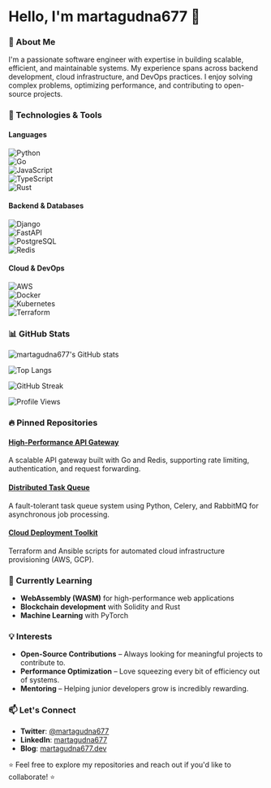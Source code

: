 # Hello, I'm martagudna677 👋  

### 🚀 About Me  
I'm a passionate software engineer with expertise in building scalable, efficient, and maintainable systems. My experience spans across backend development, cloud infrastructure, and DevOps practices. I enjoy solving complex problems, optimizing performance, and contributing to open-source projects.  

### 🔧 Technologies & Tools  

#### Languages  
![Python](https://img.shields.io/badge/-Python-3776AB?style=flat&logo=python&logoColor=white)  
![Go](https://img.shields.io/badge/-Go-00ADD8?style=flat&logo=go&logoColor=white)  
![JavaScript](https://img.shields.io/badge/-JavaScript-F7DF1E?style=flat&logo=javascript&logoColor=black)  
![TypeScript](https://img.shields.io/badge/-TypeScript-3178C6?style=flat&logo=typescript&logoColor=white)  
![Rust](https://img.shields.io/badge/-Rust-000000?style=flat&logo=rust&logoColor=white)  

#### Backend & Databases  
![Django](https://img.shields.io/badge/-Django-092E20?style=flat&logo=django&logoColor=white)  
![FastAPI](https://img.shields.io/badge/-FastAPI-009688?style=flat&logo=fastapi&logoColor=white)  
![PostgreSQL](https://img.shields.io/badge/-PostgreSQL-4169E1?style=flat&logo=postgresql&logoColor=white)  
![Redis](https://img.shields.io/badge/-Redis-DC382D?style=flat&logo=redis&logoColor=white)  

#### Cloud & DevOps  
![AWS](https://img.shields.io/badge/-AWS-232F3E?style=flat&logo=amazon-aws&logoColor=white)  
![Docker](https://img.shields.io/badge/-Docker-2496ED?style=flat&logo=docker&logoColor=white)  
![Kubernetes](https://img.shields.io/badge/-Kubernetes-326CE5?style=flat&logo=kubernetes&logoColor=white)  
![Terraform](https://img.shields.io/badge/-Terraform-7B42BC?style=flat&logo=terraform&logoColor=white)  

### 📊 GitHub Stats  

![martagudna677's GitHub stats](https://github-readme-stats.vercel.app/api?username=martagudna677&show_icons=true&theme=radical)  

![Top Langs](https://github-readme-stats.vercel.app/api/top-langs/?username=martagudna677&layout=compact&theme=radical)  

![GitHub Streak](https://github-readme-streak-stats.herokuapp.com/?user=martagudna677&theme=radical)  

![Profile Views](https://komarev.com/ghpvc/?username=martagudna677&color=blueviolet)  

### 🔥 Pinned Repositories  

#### [High-Performance API Gateway](https://github.com/martagudna677/api-gateway)  
A scalable API gateway built with Go and Redis, supporting rate limiting, authentication, and request forwarding.  

#### [Distributed Task Queue](https://github.com/martagudna677/task-queue)  
A fault-tolerant task queue system using Python, Celery, and RabbitMQ for asynchronous job processing.  

#### [Cloud Deployment Toolkit](https://github.com/martagudna677/cloud-toolkit)  
Terraform and Ansible scripts for automated cloud infrastructure provisioning (AWS, GCP).  

### 🌱 Currently Learning  
- **WebAssembly (WASM)** for high-performance web applications  
- **Blockchain development** with Solidity and Rust  
- **Machine Learning** with PyTorch  

### 💡 Interests  
- **Open-Source Contributions** – Always looking for meaningful projects to contribute to.  
- **Performance Optimization** – Love squeezing every bit of efficiency out of systems.  
- **Mentoring** – Helping junior developers grow is incredibly rewarding.  

### 📫 Let's Connect  
- **Twitter**: [@martagudna677](https://twitter.com/martagudna677)  
- **LinkedIn**: [martagudna677](https://linkedin.com/in/martagudna677)  
- **Blog**: [martagudna677.dev](https://martagudna677.dev)  

⭐ Feel free to explore my repositories and reach out if you'd like to collaborate! ⭐
